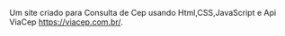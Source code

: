 Um site criado para Consulta de Cep usando Html,CSS,JavaScript e Api ViaCep https://viacep.com.br/. 
